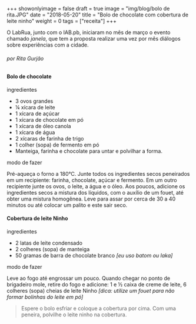 +++
showonlyimage = false
draft = true
image = "img/blog/bolo de rita.JPG"
date = "2018-05-20"
title = "Bolo de chocolate com cobertura de leite ninho"
weight = 0
tags = ["receita"]
+++


O LabRua, junto com o IAB.pb, iniciaram no mês de março o evento chamado *janela*, que tem a proposta realizar uma vez por mês diálogos sobre experiências com a cidade.
<!--more-->

<H6>por Rita Gurjão</H6>

#### Bolo de chocolate

<dt>ingredientes</dt>

* 3 ovos grandes
* ¼ xícara de leite
* 1 xícara de açúcar
* 1 xícara de chocolate em pó
* 1 xícara de óleo canola
* 1 xícara de água
* 2 xícaras de farinha de trigo
* 1 colher (sopa) de fermento em pó
* Manteiga, farinha e chocolate para untar e polvilhar a forma.

<dt>modo de fazer</dt>

Pré-aqueça o forno a 180°C.
Junte todos os ingredientes secos peneirados em um recipiente: farinha, chocolate, açúcar e fermento.
Em um outro recipiente junte os ovos, o leite, a água e o óleo. Aos poucos, adicione os ingredientes secos a mistura dos líquidos, com o auxílio de um fouet, até obter uma mistura homogênea.
Leve para assar por cerca de 30 a 40 minutos ou até colocar um palito e este sair seco.

#### Cobertura de leite Ninho

<dt>ingredientes</dt>

* 2 latas de leite condensado
* 2 colheres (sopa) de manteiga
* 50 gramas de barra de chocolate branco *[eu uso batom ou laka]*  

<dt>modo de fazer</dt>

Leve ao fogo até engrossar um pouco. Quando chegar no ponto de brigadeiro mole, retire do fogo e adicione:
1 e ½ caixa de creme de leite, 6 colheres (sopa) cheias de leite Ninho *[dica: utilize um fouet para não formar bolinhas do leite em pó]*

> Espere o bolo esfriar e coloque a cobertura por cima. Com uma peneira, polvilhe o leite ninho na cobertura.
